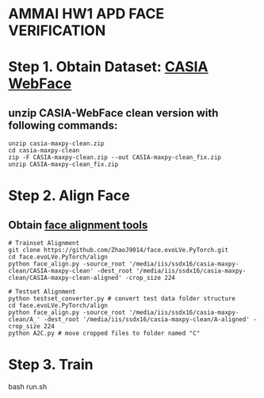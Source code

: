 # AMMAI HW1 APD FACE VERIFICATION

# Step 1. Obtain Dataset: [CASIA WebFace](https://drive.google.com/file/d/1wJC2aPA4AC0rI-tAL2BFs2M8vfcpX-w6/view?usp=sharing)

## unzip CASIA-WebFace clean version with following commands:

~~~~
unzip casia-maxpy-clean.zip
cd casia-maxpy-clean
zip -F CASIA-maxpy-clean.zip --out CASIA-maxpy-clean_fix.zip
unzip CASIA-maxpy-clean_fix.zip
~~~~

# Step 2. Align Face

## Obtain [face alignment tools](https://github.com/ZhaoJ9014/face.evoLVe.PyTorch)

~~~~
# Trainset Alignment
git clone https://github.com/ZhaoJ9014/face.evoLVe.PyTorch.git
cd face.evoLVe.PyTorch/align
python face_align.py -source_root '/media/iis/ssdx16/casia-maxpy-clean/CASIA-maxpy-clean' -dest_root '/media/iis/ssdx16/casia-maxpy-clean/CASIA-maxpy-clean-aligned' -crop_size 224

# Testset Alignment
python testset_converter.py # convert test data folder structure
cd face.evoLVe.PyTorch/align
python face_align.py -source_root '/media/iis/ssdx16/casia-maxpy-clean/A_' -dest_root '/media/iis/ssdx16/casia-maxpy-clean/A-aligned' -crop_size 224
python A2C.py # move cropped files to folder named "C"
~~~~

# Step 3. Train
bash run.sh
